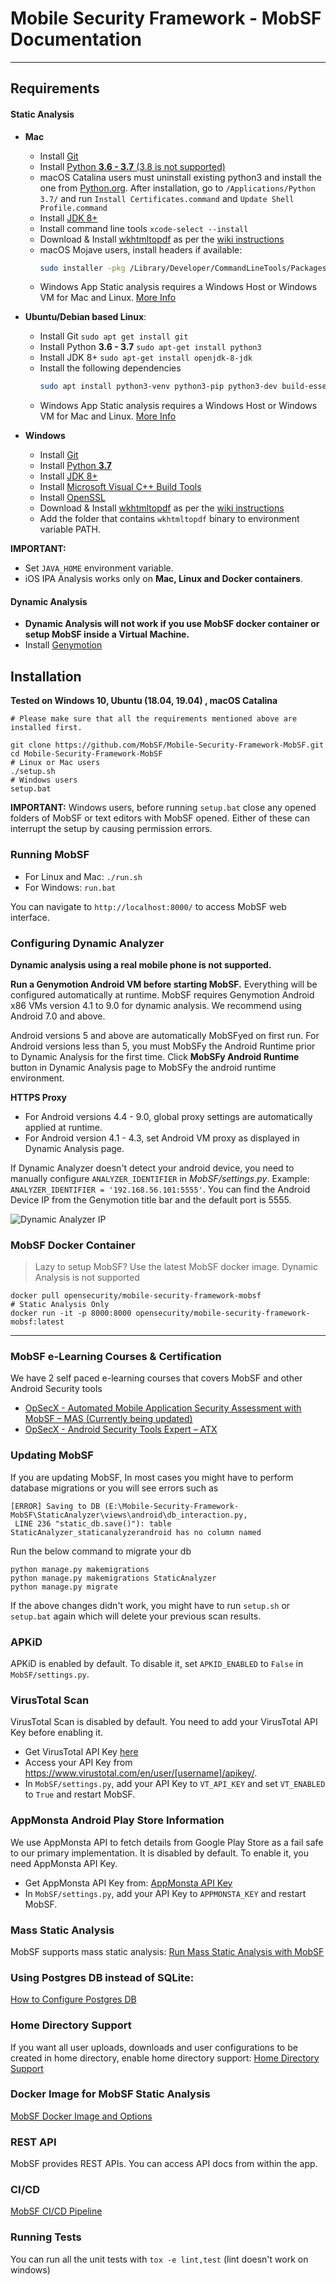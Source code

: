 # Mobile Security Framework - MobSF Documentation

***

## Requirements

#### Static Analysis
* **Mac**
  * Install [Git](https://www.atlassian.com/git/tutorials/install-git)
  * Install [Python **3.6 - 3.7** (3.8 is not supported)](https://www.python.org/ftp/python/3.7.5/python-3.7.5-macosx10.6.pkg)
  * macOS Catalina users must uninstall existing python3 and install the one from [Python.org](https://www.python.org/ftp/python/3.7.5/python-3.7.5-macosx10.6.pkg). After installation, go to `/Applications/Python 3.7/` and run `Install Certificates.command` and `Update Shell Profile.command`
  * Install [JDK 8+](https://www3.ntu.edu.sg/home/ehchua/programming/howto/JDK_Howto.html)
  * Install command line tools `xcode-select --install`
  * Download & Install [wkhtmltopdf](https://wkhtmltopdf.org/downloads.html) as per the [wiki instructions](https://github.com/JazzCore/python-pdfkit/wiki/Installing-wkhtmltopdf)
  * macOS Mojave users, install headers if available:
    ```bash
    sudo installer -pkg /Library/Developer/CommandLineTools/Packages/macOS_SDK_headers_for_macOS_10.14.pkg -target /
    ```
  * Windows App Static analysis requires a Windows Host or Windows VM for Mac and Linux. [More Info](https://github.com/MobSF/Mobile-Security-Framework-MobSF/blob/master/install/windows/readme.md)

* **Ubuntu/Debian based Linux**:
  * Install Git `sudo apt get install git`
  * Install Python **3.6 - 3.7** `sudo apt-get install python3`
  * Install JDK 8+ `sudo apt-get install openjdk-8-jdk`
  * Install the following dependencies
    ```bash
    sudo apt install python3-venv python3-pip python3-dev build-essential libffi-dev libssl-dev libxml2-dev libxslt1-dev libjpeg8-dev zlib1g-dev wkhtmltopdf
    ```
  * Windows App Static analysis requires a Windows Host or Windows VM for Mac and Linux. [More Info](https://github.com/MobSF/Mobile-Security-Framework-MobSF/blob/master/install/windows/readme.md)

* **Windows**
  * Install [Git](https://git-scm.com/download/win)
  * Install [Python **3.7**](https://www.anaconda.com/distribution/#download-section)
  * Install [JDK 8+](https://www3.ntu.edu.sg/home/ehchua/programming/howto/JDK_Howto.html)
  * Install [Microsoft Visual C++ Build Tools](https://visualstudio.microsoft.com/thank-you-downloading-visual-studio/?sku=BuildTools&rel=16)
  * Install [OpenSSL](https://slproweb.com/download/Win64OpenSSL-1_1_1d.exe)
  * Download & Install [wkhtmltopdf](https://wkhtmltopdf.org/downloads.html) as per the [wiki instructions](https://github.com/JazzCore/python-pdfkit/wiki/Installing-wkhtmltopdf)
  * Add the folder that contains `wkhtmltopdf` binary to environment variable PATH.



**IMPORTANT:**
* Set `JAVA_HOME` environment variable.
* iOS IPA Analysis works only on **Mac, Linux and Docker containers**.

#### Dynamic Analysis
* **Dynamic Analysis will not work if you use MobSF docker container or setup MobSF inside a Virtual Machine.**
* Install [Genymotion](https://www.genymotion.com/fun-zone/)

## Installation

**Tested on Windows 10, Ubuntu (18.04, 19.04) , macOS Catalina**

```
# Please make sure that all the requirements mentioned above are installed first.

git clone https://github.com/MobSF/Mobile-Security-Framework-MobSF.git
cd Mobile-Security-Framework-MobSF
# Linux or Mac users
./setup.sh 
# Windows users
setup.bat
```
**IMPORTANT:** Windows users, before running `setup.bat` close any opened folders of MobSF or text editors with MobSF opened. Either of these can interrupt the setup by causing permission errors.

### Running MobSF

* For Linux and Mac: `./run.sh` 
* For Windows: `run.bat` 

You can navigate to `http://localhost:8000/` to access MobSF web interface.

### Configuring Dynamic Analyzer

**Dynamic analysis using a real mobile phone is not supported.**

**Run a Genymotion Android VM before starting MobSF.** Everything will be configured automatically at runtime. MobSF requires Genymotion Android x86 VMs version 4.1 to 9.0 for dynamic analysis. We recommend using Android 7.0 and above.

Android versions 5 and above are automatically MobSFyed on first run. For Android versions less than 5, you must MobSFy the Android Runtime prior to Dynamic Analysis for the first time. Click **MobSFy Android Runtime** button in Dynamic Analysis page to MobSFy the android runtime environment.

**HTTPS Proxy**

* For Android versions 4.4 - 9.0, global proxy settings are automatically applied at runtime.
* For Android version 4.1 - 4.3, set Android VM proxy as displayed in Dynamic Analysis page.

If Dynamic Analyzer doesn't detect your android device, you need to manually configure `ANALYZER_IDENTIFIER` in _MobSF/settings.py_. Example: `ANALYZER_IDENTIFIER = '192.168.56.101:5555'`.
You can find the Android Device IP from the Genymotion title bar and the default port is 5555.

![Dynamic Analyzer IP](https://user-images.githubusercontent.com/4301109/65379210-0b312300-dce2-11e9-8827-f63d3b95dfd1.png)

### MobSF Docker Container

> Lazy to setup MobSF?
Use the latest MobSF docker image. Dynamic Analysis is not supported
```
docker pull opensecurity/mobile-security-framework-mobsf
# Static Analysis Only
docker run -it -p 8000:8000 opensecurity/mobile-security-framework-mobsf:latest
```

***
### MobSF e-Learning Courses & Certification

We have 2 self paced e-learning courses that covers MobSF and other Android Security tools
* [OpSecX - Automated Mobile Application Security Assessment with MobSF – MAS (Currently being updated)](https://opsecx.com/index.php/product/automated-mobile-application-security-assessment-with-mobsf/)
* [OpSecX - Android Security Tools Expert – ATX](https://opsecx.com/index.php/product/android-security-tools-expert-atx/)

### Updating MobSF

If you are updating MobSF, In most cases you might have to perform database migrations or you will see errors such as
```
[ERROR] Saving to DB (E:\Mobile-Security-Framework-MobSF\StaticAnalyzer\views\android\db_interaction.py,
 LINE 236 "static_db.save()"): table StaticAnalyzer_staticanalyzerandroid has no column named 
```

Run the below command to migrate your db
```
python manage.py makemigrations
python manage.py makemigrations StaticAnalyzer
python manage.py migrate
```

If the above changes didn't work, you might have to run  `setup.sh` or `setup.bat` again which will delete your previous scan results.

### APKiD

APKiD is enabled by default. 
To disable it, set `APKID_ENABLED` to `False` in `MobSF/settings.py`.

### VirusTotal Scan

VirusTotal Scan is disabled by default. You need to add your VirusTotal API Key before enabling it.

* Get VirusTotal API Key [here](https://www.virustotal.com/#/join-us)
* Access your API Key from https://www.virustotal.com/en/user/[username]/apikey/.
* In `MobSF/settings.py`, add your API Key to `VT_API_KEY` and set `VT_ENABLED` to `True` and restart MobSF.

### AppMonsta Android Play Store Information

We use AppMonsta API to fetch details from Google Play Store as a fail safe to our primary implementation. It is disabled by default. To enable it, you need AppMonsta API Key.

* Get AppMonsta API Key from: [AppMonsta API Key](https://appmonsta.com/dashboard/get_api_key/)
* In `MobSF/settings.py`, add your API Key to `APPMONSTA_KEY` and restart MobSF.


### Mass Static Analysis

MobSF supports mass static analysis: 
[Run Mass Static Analysis with MobSF](https://github.com/MobSF/Mobile-Security-Framework-MobSF/wiki/4.-Mass-Static-Analysis)

### Using Postgres DB instead of SQLite:

[How to Configure Postgres DB](https://github.com/MobSF/Mobile-Security-Framework-MobSF/wiki/8.-Use-Postgres-Database-Instead-of-Sqlite3)

### Home Directory Support

If you want all user uploads, downloads and user configurations to be created in home directory, enable home directory support: [Home Directory Support](https://github.com/MobSF/Mobile-Security-Framework-MobSF/wiki/5.-Home-Directory-Support)

### Docker Image for MobSF Static Analysis

[MobSF Docker Image and Options](https://github.com/MobSF/Mobile-Security-Framework-MobSF/wiki/7.-Docker-Container-for-MobSF-Static-Analysis)

### REST API

MobSF provides REST APIs. You can access API docs from within the app.

### CI/CD

[MobSF CI/CD Pipeline](https://github.com/MobSF/Mobile-Security-Framework-MobSF/wiki/10.-MobSF-CI-CD)

### Running Tests

You can run all the unit tests with `tox -e lint,test` (lint doesn't work on windows)
